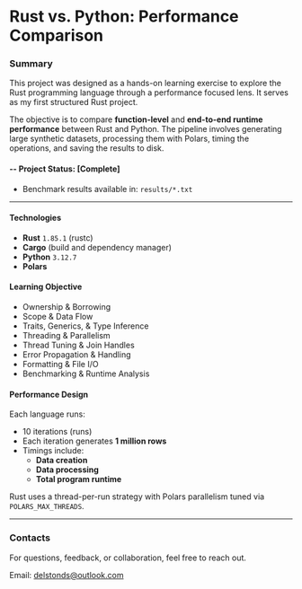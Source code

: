 # Rust vs. Python: Performance Comparison

### Summary
This project was designed as a hands-on learning exercise to explore the Rust programming language through a performance focused lens. It serves as my first structured Rust project.

The objective is to compare **function-level** and **end-to-end runtime performance** between Rust and Python. The pipeline involves generating large synthetic datasets, processing them with Polars, timing the operations, and saving the results to disk.


#### -- Project Status: [Complete]
- Benchmark results available in: `results/*.txt`

---

#### Technologies
- **Rust** `1.85.1` (rustc)
- **Cargo** (build and dependency manager)
- **Python** `3.12.7`
- **Polars**

#### Learning Objective
- Ownership & Borrowing
- Scope & Data Flow
- Traits, Generics, & Type Inference
- Threading & Parallelism
- Thread Tuning & Join Handles
- Error Propagation & Handling
- Formatting & File I/O
- Benchmarking & Runtime Analysis

#### Performance Design

Each language runs:
- 10 iterations (runs)
- Each iteration generates **1 million rows**
- Timings include:
  - **Data creation**
  - **Data processing**
  - **Total program runtime**

Rust uses a thread-per-run strategy with Polars parallelism tuned via `POLARS_MAX_THREADS`.

---

### Contacts

For questions, feedback, or collaboration, feel free to reach out.

Email: delstonds@outlook.com